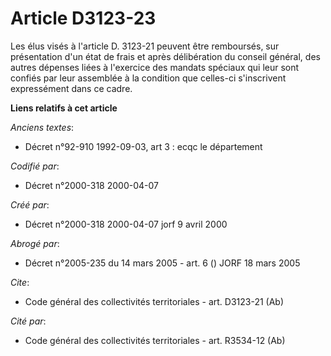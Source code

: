 # Article D3123-23

Les élus visés à l'article D. 3123-21 peuvent être remboursés, sur présentation d'un état de frais et après délibération du
conseil général, des autres dépenses liées à l'exercice des mandats spéciaux qui leur sont confiés par leur assemblée à la
condition que celles-ci s'inscrivent expressément dans ce cadre.

**Liens relatifs à cet article**

_Anciens textes_:

  - Décret n°92-910 1992-09-03, art 3 : ecqc le département

_Codifié par_:

  - Décret n°2000-318 2000-04-07

_Créé par_:

  - Décret n°2000-318 2000-04-07 jorf 9 avril 2000

_Abrogé par_:

  - Décret n°2005-235 du 14 mars 2005 - art. 6 () JORF 18 mars 2005

_Cite_:

  - Code général des collectivités territoriales - art. D3123-21 (Ab)

_Cité par_:

  - Code général des collectivités territoriales - art. R3534-12 (Ab)
